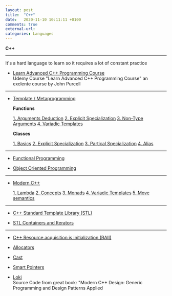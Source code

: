 ```yaml
---
layout: post
title:  "C++"
date:   2020-11-10 10:11:11 +0100
comments: true
external-url:
categories: Languages
---
```


**C++**

---

It's a hard language to learn so it requires a lot of constant practice


* [Learn Advanced C++ Programming Course](https://github.com/NelsonBilber/cpp.udemy.advancedcpp) <br/> Udemy Course "Learn Advanced C++ Programming Course" an exclente course by John Purcell 

-----------------

* [Template / Metaprogramming](https://github.com/NelsonBilber/cpp.metaprogramming) 
	
	**Functions**
	
	[1. Arguments Deduction](https://github.com/NelsonBilber/cpp.templates.functions.1.arguments.deduction) [2. Explicit Specialization](https://github.com/NelsonBilber/cpp.templates.functions.2.explicit.specialization) [3. Non-Type Arguments](https://github.com/NelsonBilber/cpp.templates.functions.3.non-type.arguments) [4. Variadic Templates](https://github.com/NelsonBilber/cpp.templates.functions.4.variadic.templates)
	
	**Classes** 	
	
	[1. Basics](https://github.com/NelsonBilber/cpp.templates.class1.basic) [2. Explicit Specialization](https://github.com/NelsonBilber/cpp.templates.class2.explicit.specialization) [3. Partical Specialization](https://github.com/NelsonBilber/cpp.templates.class3.partial.specialization) [4. Alias](https://github.com/NelsonBilber/cpp.templates.class4.typealias)

----------------

* [Functional Programming](https://github.com/NelsonBilber/cpp.functional.programming) 

* [Object Oriented Programming](https://github.com/NelsonBilber/cpp.oop)

----------------

* [Modern C++](https://github.com/NelsonBilber/cpp.moderncpp) 

	[1. Lambda](https://github.com/NelsonBilber/cpp-overview/blob/master/docs/modern.cpp.org) [2. Concepts](https://github.com/NelsonBilber/cpp.concepts) [3. Monads](https://github.com/NelsonBilber/cpp.monads) [4. Variadic Templates](https://github.com/NelsonBilber/cpp.variadic.templates) [5. Move semantics](https://github.com/NelsonBilber/cpp.movesemantics)
 	 	
----------------- 

* [C++ Standard Template Library (STL)](https://github.com/NelsonBilber/cpp.stl)

* [STL Containers and Iterators](https://github.com/NelsonBilber/cpp-overview/blob/master/docs/containers.and.iterators.org)

---------------- 

* [C++ Resource acquisition is initialization (RAII)](https://github.com/NelsonBilber/cpp.RAII) 
	
* [Allocators](https://github.com/NelsonBilber/cpp.allocators.custom)

* [Cast](https://github.com/NelsonBilber/cpp.cast)

* [Smart Pointers](https://github.com/NelsonBilber/cpp.smartpointers)

* [Loki](https://github.com/NelsonBilber/cpp.loki) <br/> Source Code from great book: "Modern C++ Design: Generic Programming and Design Patterns Applied


